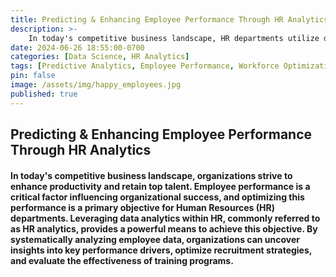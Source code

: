 ```yaml
---
title: Predicting & Enhancing Employee Performance Through HR Analytics
description: >-    
    In today's competitive business landscape, HR departments utilize data analytics to optimize employee performance, enhancing productivity and talent retention. By systematically analyzing employee data, organizations can uncover key performance drivers, improve recruitment strategies, and evaluate training program effectiveness. 
date: 2024-06-26 18:55:00-0700
categories: [Data Science, HR Analytics]
tags: [Predictive Analytics, Employee Performance, Workforce Optimization, Data-Driven HR]
pin: false
image: /assets/img/happy_employees.jpg
published: true
---
```


## Predicting & Enhancing Employee Performance Through HR Analytics

#### In today's competitive business landscape, organizations strive to enhance productivity and retain top talent. Employee performance is a critical factor influencing organizational success, and optimizing this performance is a primary objective for Human Resources (HR) departments. Leveraging data analytics within HR, commonly referred to as HR analytics, provides a powerful means to achieve this objective. By systematically analyzing employee data, organizations can uncover insights into key performance drivers, optimize recruitment strategies, and evaluate the effectiveness of training programs.

